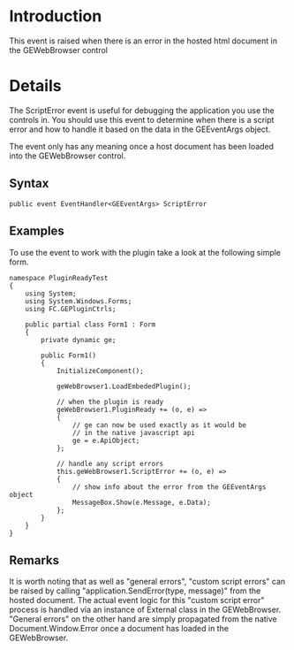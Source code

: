 

# Introduction #

This event is raised when there is an error in the hosted html document in the GEWebBrowser control

# Details #

The ScriptError event is useful for debugging the application you use the controls in.
You should use this event to determine when there is a script error and how to handle it based on the data in the GEEventArgs object.

The event only has any meaning once a host document has been loaded into the GEWebBrowser control.

## Syntax ##

```
public event EventHandler<GEEventArgs> ScriptError
```

## Examples ##

To use the event to work with the plugin take a look at the following simple form.

```
namespace PluginReadyTest
{
    using System;
    using System.Windows.Forms;
    using FC.GEPluginCtrls;

    public partial class Form1 : Form
    {
        private dynamic ge;

        public Form1()
        {
            InitializeComponent();

            geWebBrowser1.LoadEmbededPlugin();

            // when the plugin is ready
            geWebBrowser1.PluginReady += (o, e) =>
            {
                // ge can now be used exactly as it would be
                // in the native javascript api
                ge = e.ApiObject;
            };

            // handle any script errors
            this.geWebBrowser1.ScriptError += (o, e) =>
            {
                // show info about the error from the GEEventArgs object
                MessageBox.Show(e.Message, e.Data);
            };
        }
    }
}
```

## Remarks ##

It is worth noting that as well as "general errors", "custom script errors" can be raised by calling "application.SendError(type, message)" from the hosted document. The actual event logic for this "custom script error" process is handled via an instance of External class in the GEWebBrowser. "General errors" on the other hand are simply propagated from the native Document.Window.Error once a document has loaded in the GEWebBrowser.